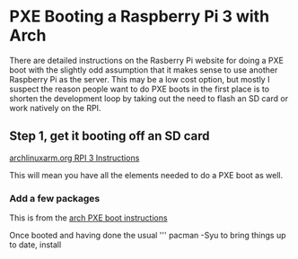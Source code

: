 # PXE Booting a Raspberry Pi 3 with Arch

There are detailed instructions on the Rasberry Pi website for doing a PXE boot with the slightly odd assumption
that it makes sense to use another Raspberry Pi as the server.   This may be a low cost option, but mostly I suspect
the reason people want to do PXE boots in the first place is to shorten the development loop by taking out the
need to flash an SD card or work natively on the RPI.

## Step 1, get it booting off an SD card

[archlinuxarm.org RPI 3 Instructions](https://archlinuxarm.org/platforms/armv8/broadcom/raspberry-pi-3)

This will mean you have all the elements needed to do a PXE boot as well.

### Add a few packages

This is from the [arch PXE boot instructions](https://wiki.archlinux.org/index.php/PXE)

Once booted and having done the usual 
''' pacman -Syu
to bring things up to date, install
